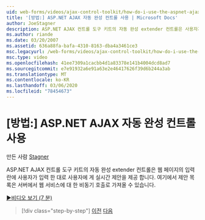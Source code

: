 ```yaml
---
uid: web-forms/videos/ajax-control-toolkit/how-do-i-use-the-aspnet-ajax-autocomplete-control
title: '[방법:] ASP.NET AJAX 자동 완성 컨트롤 사용 | Microsoft Docs'
author: JoeStagner
description: ASP.NET AJAX 컨트롤 도구 키트의 자동 완성 extender 컨트롤은 사용자가 텍스트 상자에 입력 한 대로 사용자에 게 실시간 제안 사항을 제공 합니다.
ms.author: riande
ms.date: 03/20/2007
ms.assetid: 636a88fa-bafa-4310-8163-dba4a3461ce3
msc.legacyurl: /web-forms/videos/ajax-control-toolkit/how-do-i-use-the-aspnet-ajax-autocomplete-control
msc.type: video
ms.openlocfilehash: 41ee7309a1cacbb4d1a83378e141b4004dcd8ad7
ms.sourcegitcommit: e7e91932a6e91a63e2e46417626f39d6b244a3ab
ms.translationtype: MT
ms.contentlocale: ko-KR
ms.lasthandoff: 03/06/2020
ms.locfileid: "78454673"
---
```

# <a name="how-do-i-use-the-aspnet-ajax-autocomplete-control"></a>[방법:] ASP.NET AJAX 자동 완성 컨트롤 사용

만든 사람 [Stagner](https://github.com/JoeStagner)

ASP.NET AJAX 컨트롤 도구 키트의 자동 완성 extender 컨트롤은 웹 페이지의 입력란에 사용자가 입력 한 대로 사용자에 게 실시간 제안을 제공 합니다. 여기에서 제안 목록은 서버에서 웹 서비스에 대 한 비동기 호출로 가져올 수 있습니다.

[&#9654;비디오 보기 (7 분)](https://channel9.msdn.com/Blogs/ASP-NET-Site-Videos/how-do-i-use-the-aspnet-ajax-autocomplete-control)

> [!div class="step-by-step"]
> [이전](how-do-i-use-the-aspnet-ajax-slider-control.md)
> [다음](how-do-i-configure-the-aspnet-ajax-calendar-control.md)

